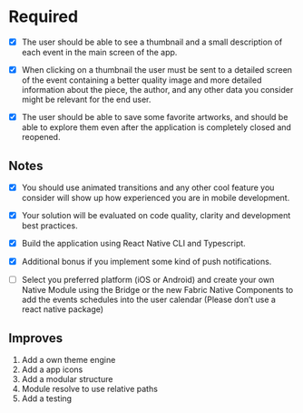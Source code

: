 
# Required

- [x] The user should be able to see a thumbnail and a small description of each event in the main screen of the app.

- [x] When clicking on a thumbnail the user must be sent to a detailed screen of the event containing a better quality image and more detailed information about the piece, the author, and any other data you consider might be relevant for the end user.

- [x] The user should be able to save some favorite artworks, and should be able to explore them even after the application is completely closed and reopened.

## Notes

- [x] You should use animated transitions and any other cool feature you consider will show up how experienced you are in mobile development.

- [x] Your solution will be evaluated on code quality, clarity and development best practices.

- [x] Build the application using React Native CLI and Typescript.

- [x] Additional bonus if you implement some kind of push notifications.

- [ ] Select you preferred platform (iOS or Android) and create your own Native Module using the Bridge or the new Fabric Native Components to add the events schedules into the user calendar (Please don’t use a react native package)

## Improves

1. Add a own theme engine
2. Add a app icons
3. Add a modular structure
4. Module resolve to use relative paths
5. Add a testing
